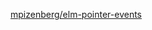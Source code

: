 [mpizenberg/elm-pointer-events](https://package.elm-lang.org/packages/mpizenberg/elm-pointer-events/4.0.2/)
